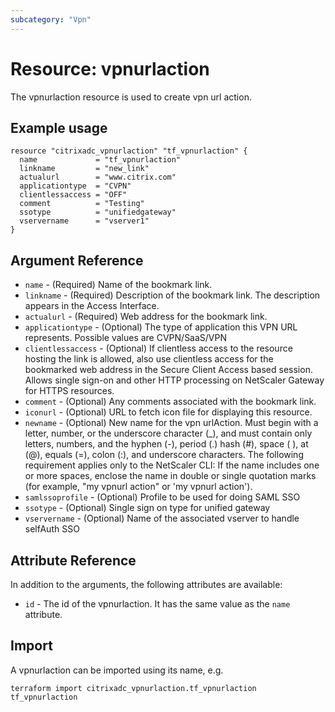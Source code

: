 ```yaml
---
subcategory: "Vpn"
---
```


# Resource: vpnurlaction

The vpnurlaction resource is used to create vpn url action.


## Example usage

```hcl
resource "citrixadc_vpnurlaction" "tf_vpnurlaction" {
  name             = "tf_vpnurlaction"
  linkname         = "new_link"
  actualurl        = "www.citrix.com"
  applicationtype  = "CVPN"
  clientlessaccess = "OFF"
  comment          = "Testing"
  ssotype          = "unifiedgateway"
  vservername      = "vserver1"
}
```


## Argument Reference

* `name` - (Required) Name of the bookmark link.
* `linkname` - (Required) Description of the bookmark link. The description appears in the Access Interface.
* `actualurl` - (Required) Web address for the bookmark link.
* `applicationtype` - (Optional) The type of application this VPN URL represents. Possible values are CVPN/SaaS/VPN
* `clientlessaccess` - (Optional) If clientless access to the resource hosting the link is allowed, also use clientless access for the bookmarked web address in the Secure Client Access based session. Allows single sign-on and other HTTP processing on NetScaler Gateway for HTTPS resources.
* `comment` - (Optional) Any comments associated with the bookmark link.
* `iconurl` - (Optional) URL to fetch icon file for displaying this resource.
* `newname` - (Optional) New name for the vpn urlAction. Must begin with a letter, number, or the underscore character (_), and must contain only letters, numbers, and the hyphen (-), period (.) hash (#), space ( ), at (@), equals (=), colon (:), and underscore characters.  The following requirement applies only to the NetScaler CLI: If the name includes one or more spaces, enclose the name in double or single quotation marks (for example, "my vpnurl action" or 'my vpnurl action').
* `samlssoprofile` - (Optional) Profile to be used for doing SAML SSO
* `ssotype` - (Optional) Single sign on type for unified gateway
* `vservername` - (Optional) Name of the associated vserver to handle selfAuth SSO


## Attribute Reference

In addition to the arguments, the following attributes are available:

* `id` - The id of the vpnurlaction. It has the same value as the `name` attribute.


## Import

A vpnurlaction can be imported using its name, e.g.

```shell
terraform import citrixadc_vpnurlaction.tf_vpnurlaction tf_vpnurlaction
```
